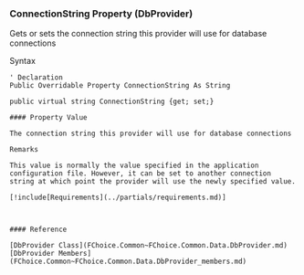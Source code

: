 ﻿### ConnectionString Property (DbProvider)

Gets or sets the connection string this provider will use for database connections

Syntax

```vbnet
' Declaration
Public Overridable Property ConnectionString As String

public virtual string ConnectionString {get; set;}

#### Property Value

The connection string this provider will use for database connections

Remarks

This value is normally the value specified in the application configuration file. However, it can be set to another connection string at which point the provider will use the newly specified value.

[!include[Requirements](../partials/requirements.md)]



#### Reference

[DbProvider Class](FChoice.Common~FChoice.Common.Data.DbProvider.md)  
[DbProvider Members](FChoice.Common~FChoice.Common.Data.DbProvider_members.md)